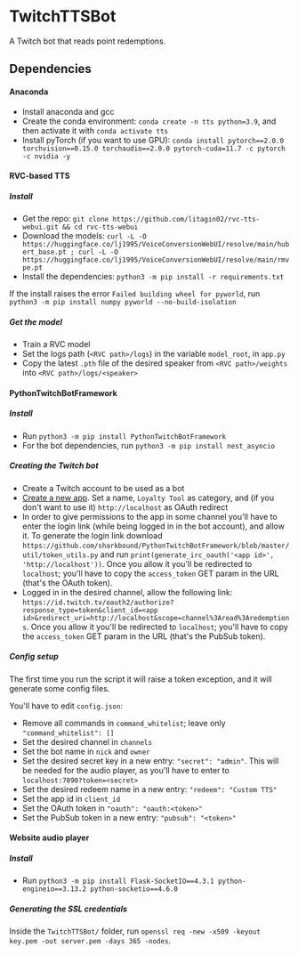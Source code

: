 # TwitchTTSBot
A Twitch bot that reads point redemptions.

## Dependencies

#### Anaconda

- Install anaconda and gcc
- Create the conda environment: `conda create -n tts python=3.9`, and then activate it with `conda activate tts`
- Install pyTorch (if you want to use GPU): `conda install pytorch==2.0.0 torchvision==0.15.0 torchaudio==2.0.0 pytorch-cuda=11.7 -c pytorch -c nvidia -y`

#### RVC-based TTS

##### Install

- Get the repo: `git clone https://github.com/litagin02/rvc-tts-webui.git && cd rvc-tts-webui`
- Download the models: `curl -L -O https://huggingface.co/lj1995/VoiceConversionWebUI/resolve/main/hubert_base.pt ; curl -L -O https://huggingface.co/lj1995/VoiceConversionWebUI/resolve/main/rmvpe.pt`
- Install the dependencies: `python3 -m pip install -r requirements.txt`

If the install raises the error `Failed building wheel for pyworld`, run `python3 -m pip install numpy pyworld --no-build-isolation`

##### Get the model

- Train a RVC model
- Set the logs path (`<RVC path>/logs`) in the variable `model_root`, in `app.py`
- Copy the latest `.pth` file of the desired speaker from `<RVC path>/weights` into `<RVC path>/logs/<speaker>`

#### PythonTwitchBotFramework

##### Install

- Run `python3 -m pip install PythonTwitchBotFramework`
- For the bot dependencies, run `python3 -m pip install nest_asyncio`

##### Creating the Twitch bot

- Create a Twitch account to be used as a bot
- [Create a new app](https://dev.twitch.tv/console/apps/create). Set a name, `Loyalty Tool` as category, and (if you don't want to use it) `http://localhost` as OAuth redirect
- In order to give permissions to the app in some channel you'll have to enter the login link (while being logged in in the bot account), and allow it. To generate the login link download `https://github.com/sharkbound/PythonTwitchBotFramework/blob/master/util/token_utils.py` and run `print(generate_irc_oauth('<app id>', 'http://localhost'))`. Once you allow it you'll be redirected to `localhost`; you'll have to copy the `access_token` GET param in the URL (that's the OAuth token).
- Logged in in the desired channel, allow the following link: `https://id.twitch.tv/oauth2/authorize?response_type=token&client_id=<app id>&redirect_uri=http://localhost&scope=channel%3Aread%3Aredemptions`. Once you allow it you'll be redirected to `localhost`; you'll have to copy the `access_token` GET param in the URL (that's the PubSub token).

##### Config setup

The first time you run the script it will raise a token exception, and it will generate some config files.

You'll have to edit `config.json`:

- Remove all commands in `command_whitelist`; leave only `"command_whitelist": []`
- Set the desired channel in `channels`
- Set the bot name in `nick` and `owner`
- Set the desired secret key in a new entry: `"secret": "admin"`. This will be needed for the audio player, as you'll have to enter to `localhost:7890?token=<secret>`
- Set the desired redeem name in a new entry: `"redeem": "Custom TTS"`
- Set the app id in `client_id`
- Set the OAuth token in `"oauth": "oauth:<token>"`
- Set the PubSub token in a new entry: `"pubsub": "<token>"`

#### Website audio player

##### Install

- Run `python3 -m pip install Flask-SocketIO==4.3.1 python-engineio==3.13.2 python-socketio==4.6.0`

##### Generating the SSL credentials

Inside the `TwitchTTSBot/` folder, run `openssl req -new -x509 -keyout key.pem -out server.pem -days 365 -nodes`.